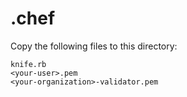 .chef
=====

Copy the following files to this directory:

```
knife.rb
<your-user>.pem
<your-organization>-validator.pem
```